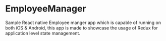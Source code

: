 # EmployeeManager
Sample React native Employee manger app which is capable of running on both iOS &amp; Android, this app is made to showcase the usage of Redux for application level state management.
